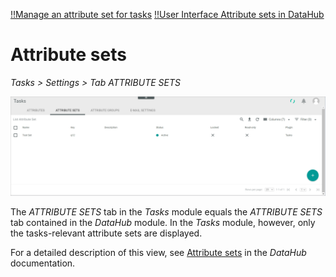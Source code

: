 [!!Manage an attribute set for tasks](../Integration/02_ManageAttributeSetsTasks.md)
[!!User Interface Attribute sets in DataHub](../../DataHub/UserInterface/01b_AttributeSets.md)

# Attribute sets

*Tasks > Settings > Tab ATTRIBUTE SETS*

![Attribute sets](../../Assets/Screenshots/Tasks/Settings/AttributeSets/AttributeSetsTasks.png "[Attribute sets]")

The *ATTRIBUTE SETS* tab in the *Tasks* module equals the *ATTRIBUTE SETS* tab contained in the *DataHub* module. In the *Tasks* module, however, only the tasks-relevant attribute sets are displayed. 

For a detailed description of this view, see [Attribute sets](../../DataHub/UserInterface/01b_AttributeSets.md) in the *DataHub* documentation.

[comment]: <> (so allgemein, oder unter dem Create an attribute set und Edit an attribute set dazu?)




